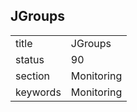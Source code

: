 ## JGroups


|          |            |
| -------- | ---------- |
| title    | JGroups    | 
| status   | 90         |
| section  | Monitoring |
| keywords | Monitoring |




